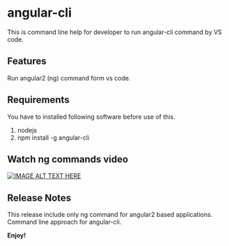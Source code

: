 # angular-cli

This is command line help for developer to run angular-cli command by VS code.

## Features

Run angular2 (ng) command form vs code.

## Requirements

You have to installed following software before use of this.
1. nodejs
2. npm install -g angular-cli

## Watch ng commands video
[![IMAGE ALT TEXT HERE](http://img.youtube.com/vi/fwCPaWge7oE/0.jpg)](https://www.youtube.com/watch?v=fwCPaWge7oE&autoplay=1)

## Release Notes

This release include only ng command for angular2 based applications.
Command line approach for angular-cli.

**Enjoy!**